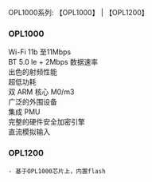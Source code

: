 OPL1000系列: 【OPL1000】 | 【OPL1200】  

### OPL1000
 Wi-Fi 11b 至11Mbps  
 BT 5.0 le + 2Mbps 数据速率   
 出色的射频性能  
 超低功耗  
 双 ARM 核心 M0/m3  
  广泛的外围设备  
 集成 PMU  
 完整的硬件安全加密引擎  
 直流模拟输入    

### OPL1200
    - 基于OPL1000芯片上，内置flash 
